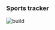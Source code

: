 ### Sports tracker
![build](https://github.com/Saffin/sports-tracker/actions/workflows/swift.yml/badge.svg)
